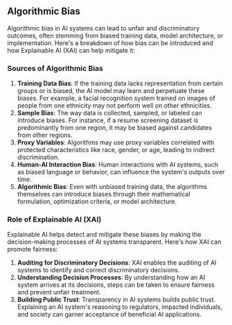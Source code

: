 ## Algorithmic Bias
Algorithmic bias in AI systems can lead to unfair and discriminatory outcomes, often stemming from biased training data, model architecture, or implementation. Here's a breakdown of how bias can be introduced and how Explainable AI (XAI) can help mitigate it:

### Sources of Algorithmic Bias
1. **Training Data Bias**: If the training data lacks representation from certain groups or is biased, the AI model may learn and perpetuate these biases. For example, a facial recognition system trained on images of people from one ethnicity may not perform well on other ethnicities.
2. **Sample Bias**: The way data is collected, sampled, or labeled can introduce biases. For instance, if a resume screening dataset is predominantly from one region, it may be biased against candidates from other regions.
3. **Proxy Variables**: Algorithms may use proxy variables correlated with protected characteristics like race, gender, or age, leading to indirect discrimination.
4. **Human-AI Interaction Bias**: Human interactions with AI systems, such as biased language or behavior, can influence the system's outputs over time.
5. **Algorithmic Bias**: Even with unbiased training data, the algorithms themselves can introduce biases through their mathematical formulation, optimization criteria, or model architecture.

### Role of Explainable AI (XAI)
Explainable AI helps detect and mitigate these biases by making the decision-making processes of AI systems transparent. Here's how XAI can promote fairness:
1. **Auditing for Discriminatory Decisions**: XAI enables the auditing of AI systems to identify and correct discriminatory decisions.
2. **Understanding Decision Processes**: By understanding how an AI system arrives at its decisions, steps can be taken to ensure fairness and prevent unfair treatment.
3. **Building Public Trust**: Transparency in AI systems builds public trust. Explaining an AI system's reasoning to regulators, impacted individuals, and society can garner acceptance of beneficial AI applications.
